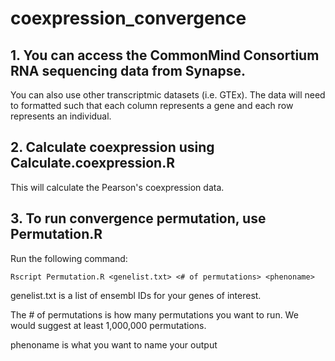 # coexpression_convergence

## 1. You can access the CommonMind Consortium RNA sequencing data from Synapse. 

You can also use other transcriptmic datasets (i.e. GTEx). 
The data will need to formatted such that each column represents a gene and each row represents an individual. 



## 2. Calculate coexpression using Calculate.coexpression.R

This will calculate the Pearson's coexpression data.



## 3. To run convergence permutation, use Permutation.R 

Run the following command: 

```
Rscript Permutation.R <genelist.txt> <# of permutations> <phenoname> 
```

genelist.txt is a list of ensembl IDs for your genes of interest. 

The # of permutations is how many permutations you want to run. We would suggest at least 1,000,000 permutations. 

phenoname is what you want to name your output


